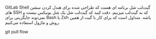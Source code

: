 GitLab Shell
گیت‌لب شل برنامه ای هست که طراحی شده برای هندل کردن سشن های SSH که به گیت‌لب میزنیم. دقت کنید که گیت‌لب شل یک شل یونیکس نیست و نمی‌تونه جایگزینی برای ‌Bash یا Zsh باشه. متداول است که برای کار با گیت از همین روش و ماژول استفاده می‌کنیم.

git pull flow

